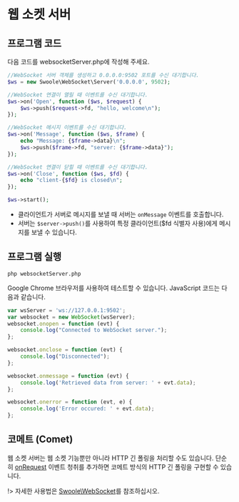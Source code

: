 # 웹 소켓 서버

## 프로그램 코드

다음 코드를 websocketServer.php에 작성해 주세요.

```php
//WebSocket 서버 객체를 생성하고 0.0.0.0:9502 포트를 수신 대기합니다.
$ws = new Swoole\WebSocket\Server('0.0.0.0', 9502);

//WebSocket 연결이 열릴 때 이벤트를 수신 대기합니다.
$ws->on('Open', function ($ws, $request) {
    $ws->push($request->fd, "hello, welcome\n");
});

//WebSocket 메시지 이벤트를 수신 대기합니다.
$ws->on('Message', function ($ws, $frame) {
    echo "Message: {$frame->data}\n";
    $ws->push($frame->fd, "server: {$frame->data}");
});

//WebSocket 연결이 닫힐 때 이벤트를 수신 대기합니다.
$ws->on('Close', function ($ws, $fd) {
    echo "client-{$fd} is closed\n";
});

$ws->start();
```

* 클라이언트가 서버로 메시지를 보낼 때 서버는 `onMessage` 이벤트를 호출합니다.
* 서버는 `$server->push()`를 사용하여 특정 클라이언트($fd 식별자 사용)에게 메시지를 보낼 수 있습니다.

## 프로그램 실행

```shell
php websocketServer.php
```

Google Chrome 브라우저를 사용하여 테스트할 수 있습니다. JavaScript 코드는 다음과 같습니다.

```javascript
var wsServer = 'ws://127.0.0.1:9502';
var websocket = new WebSocket(wsServer);
websocket.onopen = function (evt) {
    console.log("Connected to WebSocket server.");
};

websocket.onclose = function (evt) {
    console.log("Disconnected");
};

websocket.onmessage = function (evt) {
    console.log('Retrieved data from server: ' + evt.data);
};

websocket.onerror = function (evt, e) {
    console.log('Error occured: ' + evt.data);
};
```

## 코메트 (Comet)

웹 소켓 서버는 웹 소켓 기능뿐만 아니라 HTTP 긴 폴링을 처리할 수도 있습니다. 단순히 [onRequest](/http_server?id=on) 이벤트 청취를 추가하면 코메트 방식의 HTTP 긴 폴링을 구현할 수 있습니다.

!> 자세한 사용법은 [Swoole\WebSocket](/websocket_server)를 참조하십시오.
